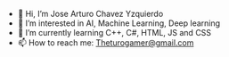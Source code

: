 - 👋 Hi, I’m Jose Arturo Chavez Yzquierdo 
- 👀 I’m interested in AI, Machine Learning, Deep learning
- 🌱 I’m currently learning C++, C#, HTML, JS and CSS 
- 📫 How to reach me: Theturogamer@gmail.com

<!---
theturogamer/theturogamer is a ✨ special ✨ repository because its `README.md` (this file) appears on your GitHub profile.
You can click the Preview link to take a look at your changes.
--->
